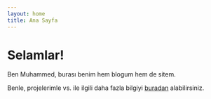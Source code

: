 ```yaml
---
layout: home
title: Ana Sayfa
---
```

# Selamlar!
Ben Muhammed, burası benim hem blogum hem de sitem.

Benle, projelerimle vs. ile ilgili daha fazla bilgiyi [buradan](/hakkımda.html) alabilirsiniz.
